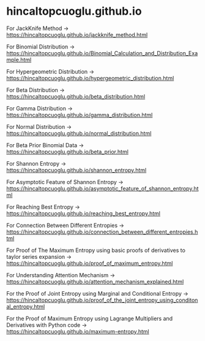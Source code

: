 # hincaltopcuoglu.github.io
For JackKnife Method -> https://hincaltopcuoglu.github.io/jackknife_method.html

For Binomial Distribution -> https://hincaltopcuoglu.github.io/Binomial_Calculation_and_Distribution_Example.html

For Hypergeometric Distribution -> https://hincaltopcuoglu.github.io/hypergeometric_distribution.html

For Beta Distribution -> https://hincaltopcuoglu.github.io/beta_distribution.html

For Gamma Distribution -> https://hincaltopcuoglu.github.io/gamma_distribution.html

For Normal Distribution -> https://hincaltopcuoglu.github.io/normal_distribution.html

For Beta Prior Binomial Data -> https://hincaltopcuoglu.github.io/beta_prior.html

For Shannon Entropy -> https://hincaltopcuoglu.github.io/shannon_entropy.html

For Asymptotic Feature of Shannon Entropy -> https://hincaltopcuoglu.github.io/asymptotic_feature_of_shannon_entropy.html

For Reaching Best Entropy -> https://hincaltopcuoglu.github.io/reaching_best_entropy.html

For Connection Between Different Entropies -> https://hincaltopcuoglu.github.io/connection_between_different_entropies.html

For Proof of The Maximum Entropy using basic proofs of derivatives to taylor series expansion -> https://hincaltopcuoglu.github.io/proof_of_maximum_entropy.html

For Understanding Attention Mechanism -> https://hincaltopcuoglu.github.io/attention_mechanism_explained.html

For the Proof of Joint Entropy using Marginal and Conditional Entropy -> https://hincaltopcuoglu.github.io/proof_of_the_joint_entropy_using_conditonal_entropy.html

For the Proof of Maximum Entropy using Lagrange Multipliers and Derivatives with Python code -> https://hincaltopcuoglu.github.io/maximum-entropy.html
